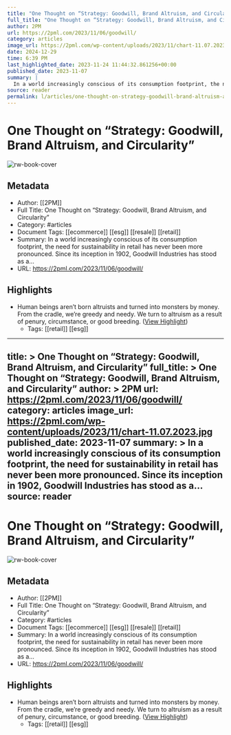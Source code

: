 ```yaml
---
title: "One Thought on “Strategy: Goodwill, Brand Altruism, and Circularity”"
full_title: "One Thought on “Strategy: Goodwill, Brand Altruism, and Circularity”"
author: 2PM
url: https://2pml.com/2023/11/06/goodwill/
category: articles
image_url: https://2pml.com/wp-content/uploads/2023/11/chart-11.07.2023.jpg
date: 2024-12-29
time: 6:39 PM
last_highlighted_date: 2023-11-24 11:44:32.861256+00:00
published_date: 2023-11-07
summary: |
  In a world increasingly conscious of its consumption footprint, the need for sustainability in retail has never been more pronounced. Since its inception in 1902, Goodwill Industries has stood as a…
source: reader
permalink: l/articles/one-thought-on-strategy-goodwill-brand-altruism-and-circularity
---
```

# One Thought on “Strategy: Goodwill, Brand Altruism, and Circularity”

![rw-book-cover](https://2pml.com/wp-content/uploads/2023/11/chart-11.07.2023.jpg)

## Metadata
- Author: [[2PM]]
- Full Title: One Thought on “Strategy: Goodwill, Brand Altruism, and Circularity”
- Category: #articles
- Document Tags: [[ecommerce]] [[esg]] [[resale]] [[retail]] 
- Summary: In a world increasingly conscious of its consumption footprint, the need for sustainability in retail has never been more pronounced. Since its inception in 1902, Goodwill Industries has stood as a…
- URL: https://2pml.com/2023/11/06/goodwill/

## Highlights
- Human beings aren’t born altruists and turned into monsters by money. From the cradle, we’re greedy and needy. We turn to altruism as a result of penury, circumstance, or good breeding. ([View Highlight](https://read.readwise.io/read/01hg0jamhc2esmdcth340g0qcr))
    - Tags: [[retail]] [[esg]] 


---
title: >
  One Thought on “Strategy: Goodwill, Brand Altruism, and Circularity”
full_title: >
  One Thought on “Strategy: Goodwill, Brand Altruism, and Circularity”
author: >
  2PM
url: https://2pml.com/2023/11/06/goodwill/
category: articles
image_url: https://2pml.com/wp-content/uploads/2023/11/chart-11.07.2023.jpg
published_date: 2023-11-07
summary: >
  In a world increasingly conscious of its consumption footprint, the need for sustainability in retail has never been more pronounced. Since its inception in 1902, Goodwill Industries has stood as a…
source: reader
---
# One Thought on “Strategy: Goodwill, Brand Altruism, and Circularity”

![rw-book-cover](https://2pml.com/wp-content/uploads/2023/11/chart-11.07.2023.jpg)

## Metadata
- Author: [[2PM]]
- Full Title: One Thought on “Strategy: Goodwill, Brand Altruism, and Circularity”
- Category: #articles
- Document Tags: [[ecommerce]] [[esg]] [[resale]] [[retail]] 
- Summary: In a world increasingly conscious of its consumption footprint, the need for sustainability in retail has never been more pronounced. Since its inception in 1902, Goodwill Industries has stood as a…
- URL: https://2pml.com/2023/11/06/goodwill/

## Highlights
- Human beings aren’t born altruists and turned into monsters by money. From the cradle, we’re greedy and needy. We turn to altruism as a result of penury, circumstance, or good breeding. ([View Highlight](https://read.readwise.io/read/01hg0jamhc2esmdcth340g0qcr))
    - Tags: [[retail]] [[esg]] 


